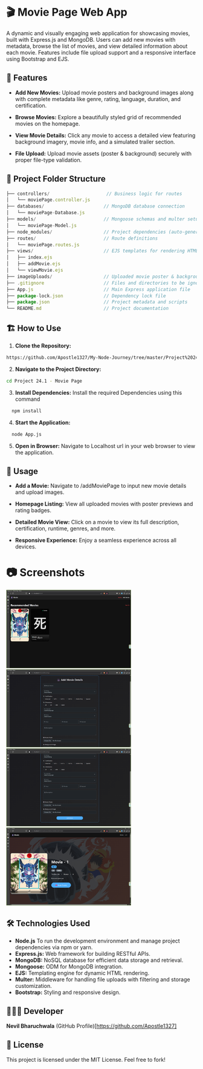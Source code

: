 # 🎬 Movie Page Web App

A dynamic and visually engaging web application for showcasing movies, built with Express.js and MongoDB. Users can add new movies with metadata, browse the list of movies, and view detailed information about each movie. Features include file upload support and a responsive interface using Bootstrap and EJS.

## 🚀 Features

- **Add New Movies:**
  Upload movie posters and background images along with complete metadata like genre, rating, language, duration, and certification.

- **Browse Movies:**
  Explore a beautifully styled grid of recommended movies on the homepage.

- **View Movie Details:**
  Click any movie to access a detailed view featuring background imagery, movie info, and a simulated trailer section.

- **File Upload:**
  Upload movie assets (poster & background) securely with proper file-type validation.

## 📂 Project Folder Structure

```jsx
├── controllers/                     // Business logic for routes
│   └── moviePage.controller.js
├── databases/                      // MongoDB database connection
│   └── moviePage-Database.js
├── models/                         // Mongoose schemas and multer setup
│   └── moviePage-Model.js
├── node_modules/                   // Project dependencies (auto-generated)
├── routes/                         // Route definitions
│   └── moviePage.routes.js
├── views/                          // EJS templates for rendering HTML
│   ├── index.ejs
│   ├── addMovie.ejs
│   └── viewMovie.ejs
├── imageUploads/                   // Uploaded movie poster & background images
├── .gitignore                      // Files and directories to be ignored by Git
├── App.js                          // Main Express application file
├── package-lock.json               // Dependency lock file
├── package.json                    // Project metadata and scripts
└── README.md                       // Project documentation
```

## 🏗️ How to Use

1. **Clone the Repository:**

```bash
https://github.com/Apostle1327/My-Node-Journey/tree/master/Project%2024.1%20-%20Movie%20Page
```

2. **Navigate to the Project Directory:**

```bash
cd Project 24.1 - Movie Page
```

3. **Install Dependencies:**
   Install the required Dependencies using this command

```bash
  npm install
```

4. **Start the Application:**

```bash
  node App.js
```

5. **Open in Browser:**
   Navigate to Localhost url in your web browser to view the application.

## 👤 Usage

- **Add a Movie:**
  Navigate to /addMoviePage to input new movie details and upload images.

- **Homepage Listing:**
  View all uploaded movies with poster previews and rating badges.

- **Detailed Movie View:**
  Click on a movie to view its full description, certification, runtime, genres, and more.

- **Responsive Experience:**
  Enjoy a seamless experience across all devices.

# 📷 Screenshots

<img width="330" alt="Movie Page - 1" src="./images/Movie Page - 1.png">
<img width="330" alt="Movie Page - 2" src="./images/Movie Page - 2.png">
<img width="330" alt="Movie Page - 3" src="./images/Movie Page - 3.png">
<img width="330" alt="Movie Page - 4" src="./images/Movie Page - 4.png">

## 🛠️ Technologies Used

- **Node.js**
  To run the development environment and manage project dependencies via npm or yarn.
- **Express.js:**
  Web framework for building RESTful APIs.
- **MongoDB:**
  NoSQL database for efficient data storage and retrieval.
- **Mongoose:**
  ODM for MongoDB integration.
- **EJS:**
  Templating engine for dynamic HTML rendering.
- **Multer:**
  Middleware for handling file uploads with filtering and storage customization.
- **Bootstrap:**
  Styling and responsive design.

## 👨🏼‍💻 Developer

**Nevil Bharuchwala**
(GitHub Profile)[https://github.com/Apostle1327]

## 📜 License

This project is licensed under the MIT License.
Feel free to fork!
